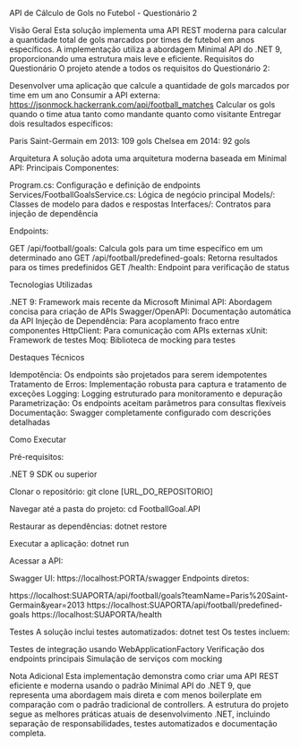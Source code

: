 API de Cálculo de Gols no Futebol - Questionário 2

Visão Geral
Esta solução implementa uma API REST moderna para calcular a quantidade total de gols marcados por times de futebol em anos específicos. A implementação utiliza a abordagem Minimal API do .NET 9, proporcionando uma estrutura mais leve e eficiente.
Requisitos do Questionário
O projeto atende a todos os requisitos do Questionário 2:

Desenvolver uma aplicação que calcule a quantidade de gols marcados por time em um ano
Consumir a API externa: https://jsonmock.hackerrank.com/api/football_matches
Calcular os gols quando o time atua tanto como mandante quanto como visitante
Entregar dois resultados específicos:

Paris Saint-Germain em 2013: 109 gols
Chelsea em 2014: 92 gols



Arquitetura
A solução adota uma arquitetura moderna baseada em Minimal API:
Principais Componentes:

Program.cs: Configuração e definição de endpoints
Services/FootballGoalsService.cs: Lógica de negócio principal
Models/: Classes de modelo para dados e respostas
Interfaces/: Contratos para injeção de dependência

Endpoints:

GET /api/football/goals: Calcula gols para um time específico em um determinado ano
GET /api/football/predefined-goals: Retorna resultados para os times predefinidos
GET /health: Endpoint para verificação de status

Tecnologias Utilizadas

.NET 9: Framework mais recente da Microsoft
Minimal API: Abordagem concisa para criação de APIs
Swagger/OpenAPI: Documentação automática da API
Injeção de Dependência: Para acoplamento fraco entre componentes
HttpClient: Para comunicação com APIs externas
xUnit: Framework de testes
Moq: Biblioteca de mocking para testes

Destaques Técnicos

Idempotência: Os endpoints são projetados para serem idempotentes
Tratamento de Erros: Implementação robusta para captura e tratamento de exceções
Logging: Logging estruturado para monitoramento e depuração
Parametrização: Os endpoints aceitam parâmetros para consultas flexíveis
Documentação: Swagger completamente configurado com descrições detalhadas

Como Executar

Pré-requisitos:

.NET 9 SDK ou superior


Clonar o repositório:
git clone [URL_DO_REPOSITORIO]

Navegar até a pasta do projeto:
cd FootballGoal.API

Restaurar as dependências:
dotnet restore

Executar a aplicação:
dotnet run

Acessar a API:

Swagger UI: https://localhost:PORTA/swagger
Endpoints diretos:

https://localhost:SUAPORTA/api/football/goals?teamName=Paris%20Saint-Germain&year=2013
https://localhost:SUAPORTA/api/football/predefined-goals
https://localhost:SUAPORTA/health





Testes
A solução inclui testes automatizados:
dotnet test
Os testes incluem:

Testes de integração usando WebApplicationFactory
Verificação dos endpoints principais
Simulação de serviços com mocking

Nota Adicional
Esta implementação demonstra como criar uma API REST eficiente e moderna usando o padrão Minimal API do .NET 9, que representa uma abordagem mais direta e com menos boilerplate em comparação com o padrão tradicional de controllers.
A estrutura do projeto segue as melhores práticas atuais de desenvolvimento .NET, incluindo separação de responsabilidades, testes automatizados e documentação completa.
